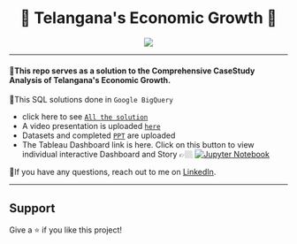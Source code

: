 # <h1 align="center" >  📙 Telangana's Economic Growth 📙

<p align="center">
<kbd>  <img src="https://th.bing.com/th/id/R.319bd2493eb84ac65c6ed5a27f0af9f8?rik=EqOwm%2fQ2hFfJng&riu=http%3a%2f%2fwww.theweek.in%2fcontent%2fdam%2fweek%2fnews%2findia%2fimages%2ftelangana-districts.jpg&ehk=saWKJ%2fd8bsenZ6OTnEpQzR5TeSKYs0Kp1A%2f45InB3Zw%3d&risl=&pid=ImgRaw&r=0"></kbd>

***

#### 📙This repo serves as a solution to the Comprehensive CaseStudy Analysis of Telangana's Economic Growth.

 🔎This SQL solutions done in `Google BigQuery`

 - click here to see [`All the solution`](https://github.com/KasiMuthuveerappan/Telanganas-Economic-Growth/blob/main/TEG.md)
 - A video presentation is uploaded [`here`](https://drive.google.com/drive/folders/1yFCZxmoTTi8Yk8YtjXXFqRhfE5NdW7Xo?usp=sharing)
 - Datasets and completed [`PPT`](https://github.com/KasiMuthuveerappan/Telanganas-Economic-Growth/blob/main/Teg%20-%20wm.pdf) are uploaded
 - The Tableau Dashboard link is here. Click on this button to view individual interactive Dashboard and Story 👉🏼 [![Jupyter Notebook](https://img.shields.io/badge/Telangana'sEG-%23FA0F00.svg?style=plastic&logo=tableau&logoColor=white)](https://public.tableau.com/views/Telanganaseconomicgrowth-EDA-CaseStudy/Intro?:language=en-US&:display_count=n&:origin=viz_share_link)


 🔗If you have any questions, reach out to me on [LinkedIn](https://www.linkedin.com/in/kasimuthuveerappan/).

***

## Support
Give a ⭐️ if you like this project!

